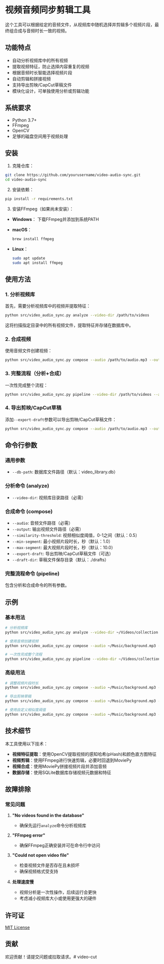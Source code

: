 # 视频音频同步剪辑工具

这个工具可以根据给定的音频文件，从视频库中随机选择并剪辑多个视频片段，最终组合成与音频时长一致的视频。

## 功能特点

- 自动分析视频库中的所有视频
- 提取视频特征，防止选择内容重复的视频
- 根据音频时长智能选择视频片段
- 自动剪辑和拼接视频
- 支持导出剪映/CapCut草稿文件
- 模块化设计，可单独使用分析或剪辑功能

## 系统要求

- Python 3.7+
- FFmpeg
- OpenCV
- 足够的磁盘空间用于视频处理

## 安装

1. 克隆仓库：

```bash
git clone https://github.com/yourusername/video-audio-sync.git
cd video-audio-sync
```

2. 安装依赖：

```bash
pip install -r requirements.txt
```

3. 安装FFmpeg（如果尚未安装）：

- **Windows**：
  下载FFmpeg并添加到系统PATH
  
- **macOS**：
  ```bash
  brew install ffmpeg
  ```
  
- **Linux**：
  ```bash
  sudo apt update
  sudo apt install ffmpeg
  ```

## 使用方法

### 1. 分析视频库

首先，需要分析视频库中的视频并提取特征：

```bash
python src/video_audio_sync.py analyze --video-dir /path/to/videos
```

这将扫描指定目录中的所有视频文件，提取特征并存储在数据库中。

### 2. 合成视频

使用音频文件创建视频：

```bash
python src/video_audio_sync.py compose --audio /path/to/audio.mp3 --output output.mp4
```

### 3. 完整流程（分析+合成）

一次性完成整个流程：

```bash
python src/video_audio_sync.py pipeline --video-dir /path/to/videos --audio /path/to/audio.mp3 --output output.mp4
```

### 4. 导出剪映/CapCut草稿

添加`--export-draft`参数可以导出剪映/CapCut草稿文件：

```bash
python src/video_audio_sync.py compose --audio /path/to/audio.mp3 --output output.mp4 --export-draft --draft-dir ./drafts
```

## 命令行参数

### 通用参数

- `--db-path`: 数据库文件路径（默认：video_library.db）

### 分析命令 (analyze)

- `--video-dir`: 视频库目录路径（必需）

### 合成命令 (compose)

- `--audio`: 音频文件路径（必需）
- `--output`: 输出视频文件路径（必需）
- `--similarity-threshold`: 视频相似度阈值，0-1之间（默认：0.5）
- `--min-segment`: 最小视频片段时长，秒（默认：1.0）
- `--max-segment`: 最大视频片段时长，秒（默认：10.0）
- `--export-draft`: 导出剪映/CapCut草稿文件（可选）
- `--draft-dir`: 草稿文件保存目录（默认：./drafts）

### 完整流程命令 (pipeline)

包含分析和合成命令的所有参数。

## 示例

### 基本用法

```bash
# 分析视频库
python src/video_audio_sync.py analyze --video-dir ~/Videos/collection

# 使用音频创建视频
python src/video_audio_sync.py compose --audio ~/Music/background.mp3 --output ~/Videos/result.mp4

# 一次性完成整个流程
python src/video_audio_sync.py pipeline --video-dir ~/Videos/collection --audio ~/Music/background.mp3 --output ~/Videos/result.mp4
```

### 高级用法

```bash
# 调整视频片段时长
python src/video_audio_sync.py compose --audio ~/Music/background.mp3 --output ~/Videos/result.mp4 --min-segment 2.0 --max-segment 8.0

# 导出剪映草稿
python src/video_audio_sync.py compose --audio ~/Music/background.mp3 --output ~/Videos/result.mp4 --export-draft --draft-dir ~/Documents/drafts

# 使用自定义相似度阈值
python src/video_audio_sync.py compose --audio ~/Music/background.mp3 --output ~/Videos/result.mp4 --similarity-threshold 0.7
```

## 技术细节

本工具使用以下技术：

- **视频特征提取**：使用OpenCV提取视频的感知哈希(pHash)和颜色直方图特征
- **视频剪辑**：使用FFmpeg进行快速剪辑，必要时回退到MoviePy
- **视频合成**：使用MoviePy拼接视频片段并添加音频
- **数据存储**：使用SQLite数据库存储视频元数据和特征

## 故障排除

### 常见问题

1. **"No videos found in the database"**
   - 确保先运行`analyze`命令分析视频库

2. **"FFmpeg error"**
   - 确保FFmpeg正确安装并可在命令行中访问

3. **"Could not open video file"**
   - 检查视频文件是否存在且未损坏
   - 确保视频格式受支持

4. **处理速度慢**
   - 视频分析是一次性操作，后续运行会更快
   - 考虑减小视频库大小或使用更强大的硬件

## 许可证

[MIT License](LICENSE)

## 贡献

欢迎贡献！请提交问题或拉取请求。# video-cut
